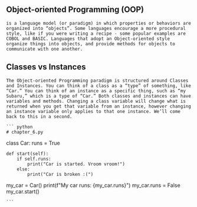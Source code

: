 ## **Object-oriented Programming (OOP)** 
    is a language model (or paradigm) in which properties or behaviors are organized into “objects”. Some languages encourage a more procedural style, like if you were writing a recipe - some popular examples are COBOL and BASIC. Languages that adopt an Object-oriented style organize things into objects, and provide methods for objects to communicate with one another.

## **Classes vs Instances**
    The Object-oriented Programming paradigm is structured around Classes and Instances. You can think of a class as a “type” of something, like “Car.” You can think of an instance as a specific thing, such as “my Subaru,” which is a type of “Car.” Both classes and instances can have variables and methods. Changing a class variable will change what is returned when you get that variable from an instance, however changing an instance variable only applies to that one instance. We’ll come back to this in a second.

    ``` python
    # chapter_6.py

class Car:
    runs = True

    def start(self):
        if self.runs:
            print("Car is started. Vroom vroom!")
        else:
            print("Car is broken :(")

my_car = Car()
print(f"My car runs: {my_car.runs}")
my_car.runs = False
my_car.start()

    ```
